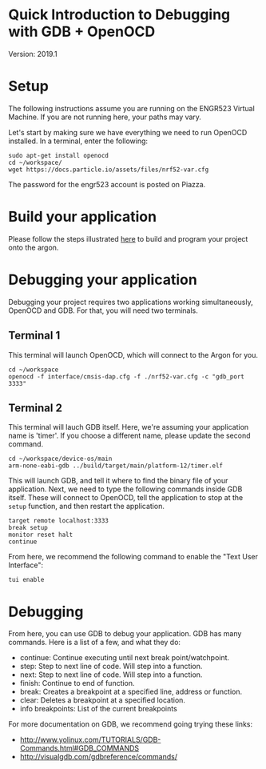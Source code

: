 # Quick Introduction to Debugging with GDB + OpenOCD
Version: 2019.1  


# Setup

The following instructions assume you are running on the ENGR523 Virtual
Machine.  If you are not running here, your paths may vary. 

Let's start by making sure we have everything we need to run OpenOCD installed.
In a terminal, enter the following:
    
    sudo apt-get install openocd 
    cd ~/workspace/
    wget https://docs.particle.io/assets/files/nrf52-var.cfg 

The password for the engr523 account is posted on Piazza. 

# Build your application

Please follow the steps illustrated [here](build_instructions.md) to build and
program your project onto the argon.  

# Debugging your application

Debugging your project requires two applications working simultaneously, OpenOCD
and GDB.  For that, you will need two terminals.  

## Terminal 1

This terminal will launch OpenOCD, which will connect to the Argon for you.  

    cd ~/workspace
    openocd -f interface/cmsis-dap.cfg -f ./nrf52-var.cfg -c "gdb_port 3333"
    
## Terminal 2

This terminal will lauch GDB itself. Here, we're assuming your application name
is 'timer'.  If you choose a different name, please update the second command. 
    
    cd ~/workspace/device-os/main
    arm-none-eabi-gdb ../build/target/main/platform-12/timer.elf

This will launch GDB, and tell it where to find the binary file of your
application.  Next, we need to type the following commands inside GDB itself.
These will connect to OpenOCD, tell the application to stop at the `setup`
function, and then restart the application.  

    target remote localhost:3333
    break setup
    monitor reset halt
    continue

From here, we recommend the following command to enable the "Text User
Interface":
    
    tui enable


# Debugging

From here, you can use GDB to debug your application.   GDB has many commands.
Here is a list of a few, and what they do: 

- continue: Continue executing until next break point/watchpoint.
- step: Step to next line of code. Will step into a function.
- next: Step to next line of code. Will step into a function.
- finish: Continue to end of function.
- break:  Creates a breakpoint at a specified line, address or function.
- clear:  Deletes a breakpoint at a specified location.
- info breakpoints:  List of the current breakpoints

For more documentation on GDB, we recommend going trying these links: 
- <http://www.yolinux.com/TUTORIALS/GDB-Commands.html#GDB_COMMANDS>
- <http://visualgdb.com/gdbreference/commands/>
